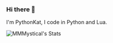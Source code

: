 ### Hi there 👋

I'm PythonKat, I code in Python and Lua.

![MMMystical's Stats](https://github-readme-stats.vercel.app/api?username=MMMystical&theme=material-palenight&show_icons=true&hide_border=false&count_private=true)
